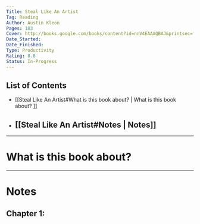 ```yaml
---
Title: Steal Like An Artist
Tag: Reading
Author: Austin Kleon
Pages: 183
Cover: http://books.google.com/books/content?id=nnV4EAAAQBAJ&printsec=frontcover&img=1&zoom=1&source=gbs_api
Date_Started:
Date_Finished:
Type: Productivity
Rating: 8.8
Status: In-Progress
---
```


## List of Contents

- [[Steal Like An Artist#What is this book about? | What is this book about? ]] 
- [[Steal Like An Artist#Notes | Notes]]
	- 

---

# What is this book about?



---

# Notes

## Chapter 1: 